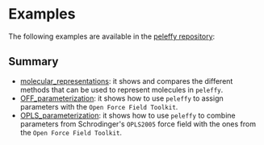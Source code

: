 # Examples

The following examples are available in the [peleffy repository](https://github.com/martimunicoy/peleffy/tree/master/examples):

## Summary
- [molecular_representations](https://github.com/martimunicoy/peleffy/tree/master/examples/molecular_representations): it shows and compares the different methods that can be used to represent molecules in `peleffy`.
- [OFF_parameterization](https://github.com/martimunicoy/peleffy/tree/master/examples/OFF_parameterization): it shows how to use `peleffy` to assign parameters with the `Open Force Field Toolkit`.
- [OPLS_parameterization](https://github.com/martimunicoy/peleffy/tree/master/examples/OPLS_parameterization): it shows how to use `peleffy` to combine parameters from Schrodinger's `OPLS2005` force field with the ones from the `Open Force Field Toolkit`.

[//]: # (include rotamer examples)
